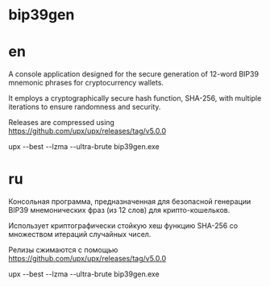 # bip39gen
# en

A console application designed for the secure generation of 12-word BIP39 mnemonic phrases for cryptocurrency wallets. 

It employs a cryptographically secure hash function, SHA-256, with multiple iterations to ensure randomness and security.

Releases are compressed using https://github.com/upx/upx/releases/tag/v5.0.0

upx --best --lzma --ultra-brute bip39gen.exe

# ru

Консольная программа, предназначенная для безопасной генерации BIP39 мнемонических фраз (из 12 слов) для крипто-кошельков.

Использует криптографически стойкую хеш функцию SHA-256 со множеством итераций случайных чисел.

Релизы сжимаются с помощью https://github.com/upx/upx/releases/tag/v5.0.0

upx --best --lzma --ultra-brute bip39gen.exe
